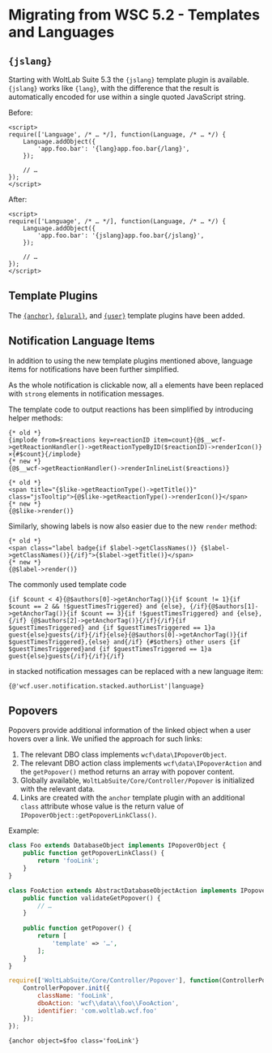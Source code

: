# Migrating from WSC 5.2 - Templates and Languages

## `{jslang}`

Starting with WoltLab Suite 5.3 the `{jslang}` template plugin is available.
`{jslang}` works like `{lang}`, with the difference that the result is automatically encoded for use within a single quoted JavaScript string.

Before:

```smarty
<script>
require(['Language', /* … */], function(Language, /* … */) {
    Language.addObject({
        'app.foo.bar': '{lang}app.foo.bar{/lang}',
    });

    // …
});
</script>
```

After:

```smarty
<script>
require(['Language', /* … */], function(Language, /* … */) {
    Language.addObject({
        'app.foo.bar': '{jslang}app.foo.bar{/jslang}',
    });

    // …
});
</script>
```

## Template Plugins

The [`{anchor}`](view_template-plugins.md#53-anchor), [`{plural}`](view_template-plugins.md#53-plural), and [`{user}`](view_template-plugins.md#53-user) template plugins have been added.

## Notification Language Items

In addition to using the new template plugins mentioned above, language items for notifications have been further simplified.

As the whole notification is clickable now, all `a` elements have been replaced with `strong` elements in notification messages.

The template code to output reactions has been simplified by introducing helper methods:

```smarty
{* old *}
{implode from=$reactions key=reactionID item=count}{@$__wcf->getReactionHandler()->getReactionTypeByID($reactionID)->renderIcon()}×{#$count}{/implode}
{* new *}
{@$__wcf->getReactionHandler()->renderInlineList($reactions)}

{* old *}
<span title="{$like->getReactionType()->getTitle()}" class="jsTooltip">{@$like->getReactionType()->renderIcon()}</span>
{* new *}
{@$like->render()}
```

Similarly, showing labels is now also easier due to the new `render` method:

```smarty
{* old *}
<span class="label badge{if $label->getClassNames()} {$label->getClassNames()}{/if}">{$label->getTitle()}</span>
{* new *}
{@$label->render()}
```

The commonly used template code

```smarty
{if $count < 4}{@$authors[0]->getAnchorTag()}{if $count != 1}{if $count == 2 && !$guestTimesTriggered} and {else}, {/if}{@$authors[1]->getAnchorTag()}{if $count == 3}{if !$guestTimesTriggered} and {else}, {/if} {@$authors[2]->getAnchorTag()}{/if}{/if}{if $guestTimesTriggered} and {if $guestTimesTriggered == 1}a guest{else}guests{/if}{/if}{else}{@$authors[0]->getAnchorTag()}{if $guestTimesTriggered},{else} and{/if} {#$others} other users {if $guestTimesTriggered}and {if $guestTimesTriggered == 1}a guest{else}guests{/if}{/if}{/if}
```

in stacked notification messages can be replaced with a new language item:

```smarty
{@'wcf.user.notification.stacked.authorList'|language}
```

## Popovers

Popovers provide additional information of the linked object when a user hovers over a link.
We unified the approach for such links:

1. The relevant DBO class implements `wcf\data\IPopoverObject`.
2. The relevant DBO action class implements `wcf\data\IPopoverAction` and the `getPopover()` method returns an array with popover content.
3. Globally available, `WoltLabSuite/Core/Controller/Popover` is initialized with the relevant data.
4. Links are created with the `anchor` template plugin with an additional `class` attribute whose value is the return value of `IPopoverObject::getPopoverLinkClass()`.

Example:

```php
class Foo extends DatabaseObject implements IPopoverObject {
	public function getPopoverLinkClass() {
		return 'fooLink';
	}
}

class FooAction extends AbstractDatabaseObjectAction implements IPopoverAction {
	public function validateGetPopover() {
		// …
	}
	
	public function getPopover() {
		return [
			'template' => '…',
		];
	}
}
```

```js
require(['WoltLabSuite/Core/Controller/Popover'], function(ControllerPopover) {
	ControllerPopover.init({
		className: 'fooLink',
		dboAction: 'wcf\\data\\foo\\FooAction',
		identifier: 'com.woltlab.wcf.foo'
	});
});
```

```smarty
{anchor object=$foo class='fooLink'}
```
